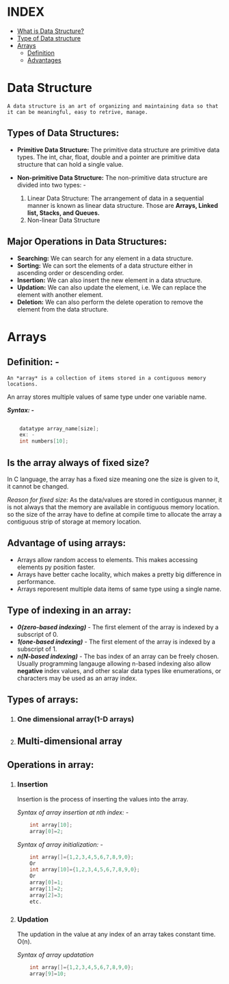 # INDEX

- [What is Data Structure?](#data-structure)
- [Type of Data structure](#type)
- [Arrays](#arrays)
   - [Definition](#definition)
   - [Advantages](#advantage-of-using-arrays)
# **Data Structure** 

    A data structure is an art of organizing and maintaining data so that it can be meaningful, easy to retrive, manage.

## **Types of Data Structures:**

- **Primitive Data Structure:** 
    The primitive data structure are primitive data types. The int, char, float, double and a pointer are primitive data structure that can hold a single value.

- **Non-primitive Data Structure:**
    The non-primitive data structure are divided into two types: -
    1. Linear Data Structure: 
        The arrangement of data in a sequential manner is known as linear data structure. Those are **Arrays, Linked list, Stacks, and Queues.** 
    2. Non-linear Data Structure


## Major Operations in Data Structures: 

- **Searching:** We can search for any element in a data structure.
- **Sorting:** We can sort the elements of a data structure either in ascending order or descending order.
- **Insertion:** We can also insert the new element in  a data structure.
- **Updation:** We can also update the element, i.e. We can replace the element with another element.
- **Deletion:** We can also perform the delete operation to remove the element  from the data structure.

# **Arrays**

## **Definition: -**

```
An *array* is a collection of items stored in a contiguous memory locations.
```

An array stores multiple values of same type under one variable name.

***Syntax: -***
```C

    datatype array_name[size];
    ex: -
    int numbers[10];
```

## Is the array always of fixed size?

In C language, the array has a fixed size meaning one the size is given to it, it cannot be changed.

*Reason for fixed size:* As the data/values are stored in contiguous manner, it is not always that the memory are available in contiguous memory location. so the size of the array have to define at compile time to allocate the array a contiguous strip of storage at memory location.

## Advantage of using arrays:

- Arrays allow random access to elements. This makes accessing elements py position faster.
- Arrays have better cache locality, which makes a pretty big difference in performance.
- Arrays reporesent multiple data items of same type using a single name.

## Type of indexing in an array:

- ***0(zero-based indexing)*** - The first element of the array is indexed by a subscript of 0.
- ***1(one-based indexing)*** - The first element of the array is indexed by a subscript of 1.
- ***n(N-based indexing)*** - The bas index of an array can be freely chosen. Usually programming langauge allowing n-based indexing also allow **negative** index values, and other scalar data types like enumerations, or characters may be used as an array index.

## Types of arrays: 

1. ### One dimensional array(1-D arrays)
2. ## Multi-dimensional array



## Operations in array:

1. ### Insertion
    Insertion is the process of inserting the values into the array.

    *Syntax of array insertion at nth index: -*
    ```C
        int array[10];
        array[0]=2;
    ```
    *Syntax of array initialization: -*
    ```C
        int array[]={1,2,3,4,5,6,7,8,9,0};
        Or
        int array[10]={1,2,3,4,5,6,7,8,9,0};
        Or
        array[0]=1;
        array[1]=2;
        array[2]=3;
        etc.
    ```

2. ### Updation

    The updation in the value at any index of an array takes constant time. O(n).

    *Syntax of array updatation*
    ```C
        int array[]={1,2,3,4,5,6,7,8,9,0};
        array[9]=10;
    ```


